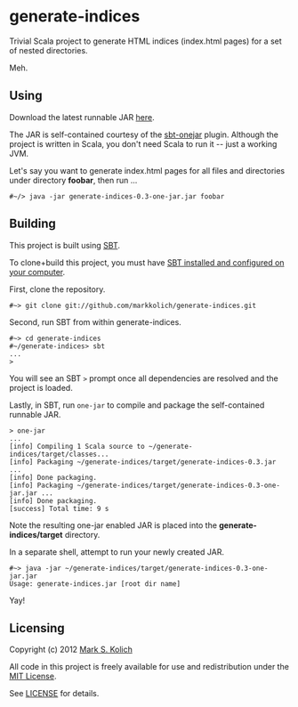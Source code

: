 # generate-indices

Trivial Scala project to generate HTML indices (index.html pages) for a set of nested directories.

Meh.

## Using

Download the latest runnable JAR <a href="http://markkolich.github.io/downloads/generate-indices/0.3/generate-indices-0.3-one-jar.jar">here</a>.

The JAR is self-contained courtesy of the <a href="https://github.com/sbt/sbt-onejar">sbt-onejar</a> plugin.  Although the project is written in Scala, you don't need Scala to run it -- just a working JVM.

Let's say you want to generate index.html pages for all files and directories under directory **foobar**, then run ...

    #~/> java -jar generate-indices-0.3-one-jar.jar foobar

## Building 

This project is built using <a href="https://github.com/sbt/sbt">SBT</a>.

To clone+build this project, you must have <a href="http://www.scala-sbt.org/release/docs/Getting-Started/Setup">SBT installed and configured on your computer</a>.

First, clone the repository.

    #~> git clone git://github.com/markkolich/generate-indices.git

Second, run SBT from within generate-indices.

    #~> cd generate-indices
    #~/generate-indices> sbt
    ...
    >

You will see an SBT `>` prompt once all dependencies are resolved and the project is loaded.

Lastly, in SBT, run `one-jar` to compile and package the self-contained runnable JAR.

    > one-jar
    ...
    [info] Compiling 1 Scala source to ~/generate-indices/target/classes...
    [info] Packaging ~/generate-indices/target/generate-indices-0.3.jar ...
    [info] Done packaging.
    [info] Packaging ~/generate-indices/target/generate-indices-0.3-one-jar.jar ...
    [info] Done packaging.
    [success] Total time: 9 s

Note the resulting one-jar enabled JAR is placed into the **generate-indices/target** directory.

In a separate shell, attempt to run your newly created JAR.

    #~> java -jar ~/generate-indices/target/generate-indices-0.3-one-jar.jar
    Usage: generate-indices.jar [root dir name]

Yay!

## Licensing

Copyright (c) 2012 <a href="http://mark.koli.ch">Mark S. Kolich</a>

All code in this project is freely available for use and redistribution under the <a href="http://opensource.org/comment/991">MIT License</a>.

See <a href="https://github.com/markkolich/generate-indices/blob/master/LICENSE">LICENSE</a> for details.
